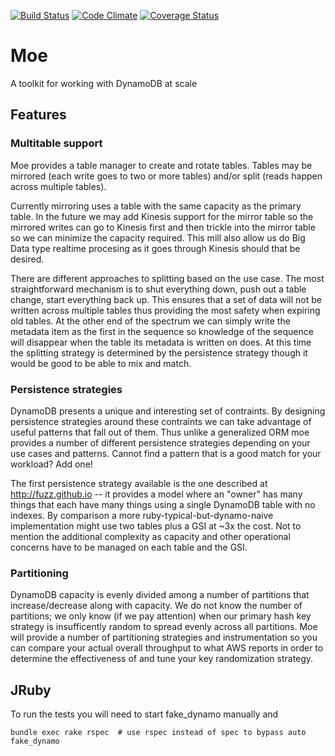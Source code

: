 [![Build Status](https://travis-ci.org/fuzz/moe.png?branch=master)](https://travis-ci.org/fuzz/moe)
[![Code Climate](https://codeclimate.com/github/fuzz/moe.png)](https://codeclimate.com/github/fuzz/moe)
[![Coverage Status](https://coveralls.io/repos/fuzz/moe/badge.png)](https://coveralls.io/r/fuzz/moe)

# Moe

A toolkit for working with DynamoDB at scale

## Features

### Multitable support

Moe provides a table manager to create and rotate tables. Tables may be
mirrored (each write goes to two or more tables) and/or split (reads happen
across multiple tables).

Currently mirroring uses a table with the same capacity as the primary table.
In the future we may add Kinesis support for the mirror table so the mirrored
writes can go to Kinesis first and then trickle into the mirror table so we can
minimize the capacity required. This mill also allow us do Big Data type
realtime procesing as it goes through Kinesis should that be desired. 

There are different approaches to splitting based on the use case. The most
straightforward mechanism is to shut everything down, push out a table change,
start everything back up. This ensures that a set of data will not be written
across multiple tables thus providing the most safety when expiring old tables.
At the other end of the spectrum we can simply write the metadata item as the
first in the sequence so knowledge of the sequence will disappear when the
table its metadata is written on does. At this time the splitting strategy is
determined by the persistence strategy though it would be good to be able to
mix and match.

### Persistence strategies

DynamoDB presents a unique and interesting set of contraints. By designing
persistence strategies around these contraints we can take advantage of useful
patterns that fall out of them. Thus unlike a generalized ORM moe provides a
number of different persistence strategies depending on your use cases and
patterns. Cannot find a pattern that is a good match for your workload? Add
one!

The first persistence strategy available is the one described at
http://fuzz.github.io -- it provides a model where an "owner" has many things
that each have many things using a single DynamoDB table with no indexes. By
comparison a more ruby-typical-but-dynamo-naive implementation might use two
tables plus a GSI at ~3x the cost. Not to mention the additional complexity as
capacity and other operational concerns have to be managed on each table and
the GSI.

### Partitioning

DynamoDB capacity is evenly divided among a number of partitions that
increase/decrease along with capacity. We do not know the number of partitions;
we only know (if we pay attention) when our primary hash key strategy is
insufficently random to spread evenly across all partitions. Moe will provide a
number of partitioning strategies and instrumentation so you can compare your
actual overall throughput to what AWS reports in order to determine the
effectiveness of and tune your key randomization strategy.

## JRuby

To run the tests you will need to start fake_dynamo manually and

```
bundle exec rake rspec  # use rspec instead of spec to bypass auto fake_dynamo
```
